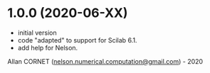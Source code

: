 # 1.0.0 (2020-06-XX)

* initial version
* code "adapted" to support for Scilab 6.1.
* add help for Nelson.

Allan CORNET (nelson.numerical.computation@gmail.com) - 2020
